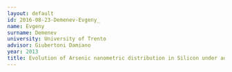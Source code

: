 ```yaml
---
layout: default 
id: 2016-08-23-Demenev-Evgeny_
name: Evgeny 
surname: Demenev
university: University of Trento
advisor: Giubertoni Damiano
year: 2013
title: Evolution of Arsenic nanometric distribution in Silicon under advanced ion implanation and annealing processes
---
```

